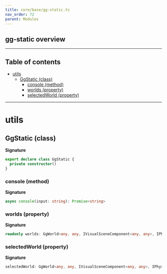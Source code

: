 ```yaml
---
title: core/base/gg-static.ts
nav_order: 72
parent: Modules
---
```


## gg-static overview

---

<h2 class="text-delta">Table of contents</h2>

- [utils](#utils)
  - [GgStatic (class)](#ggstatic-class)
    - [console (method)](#console-method)
    - [worlds (property)](#worlds-property)
    - [selectedWorld (property)](#selectedworld-property)

---

# utils

## GgStatic (class)

**Signature**

```ts
export declare class GgStatic {
  private constructor()
}
```

### console (method)

**Signature**

```ts
async console(input: string): Promise<string>
```

### worlds (property)

**Signature**

```ts
readonly worlds: GgWorld<any, any, IVisualSceneComponent<any, any>, IPhysicsWorldComponent<any, any>>[]
```

### selectedWorld (property)

**Signature**

```ts
selectedWorld: GgWorld<any, any, IVisualSceneComponent<any, any>, IPhysicsWorldComponent<any, any>> | null
```
